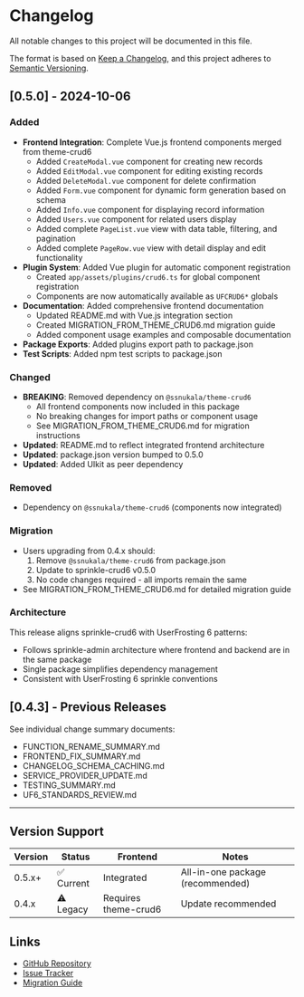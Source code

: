# Changelog

All notable changes to this project will be documented in this file.

The format is based on [Keep a Changelog](https://keepachangelog.com/en/1.0.0/),
and this project adheres to [Semantic Versioning](https://semver.org/spec/v2.0.0.html).

## [0.5.0] - 2024-10-06

### Added
- **Frontend Integration**: Complete Vue.js frontend components merged from theme-crud6
  - Added `CreateModal.vue` component for creating new records
  - Added `EditModal.vue` component for editing existing records
  - Added `DeleteModal.vue` component for delete confirmation
  - Added `Form.vue` component for dynamic form generation based on schema
  - Added `Info.vue` component for displaying record information
  - Added `Users.vue` component for related users display
  - Added complete `PageList.vue` view with data table, filtering, and pagination
  - Added complete `PageRow.vue` view with detail display and edit functionality
- **Plugin System**: Added Vue plugin for automatic component registration
  - Created `app/assets/plugins/crud6.ts` for global component registration
  - Components are now automatically available as `UFCRUD6*` globals
- **Documentation**: Added comprehensive frontend documentation
  - Updated README.md with Vue.js integration section
  - Created MIGRATION_FROM_THEME_CRUD6.md migration guide
  - Added component usage examples and composable documentation
- **Package Exports**: Added plugins export path to package.json
- **Test Scripts**: Added npm test scripts to package.json

### Changed
- **BREAKING**: Removed dependency on `@ssnukala/theme-crud6`
  - All frontend components now included in this package
  - No breaking changes for import paths or component usage
  - See MIGRATION_FROM_THEME_CRUD6.md for migration instructions
- **Updated**: README.md to reflect integrated frontend architecture
- **Updated**: package.json version bumped to 0.5.0
- **Updated**: Added UIkit as peer dependency

### Removed
- Dependency on `@ssnukala/theme-crud6` (components now integrated)

### Migration
- Users upgrading from 0.4.x should:
  1. Remove `@ssnukala/theme-crud6` from package.json
  2. Update to sprinkle-crud6 v0.5.0
  3. No code changes required - all imports remain the same
- See MIGRATION_FROM_THEME_CRUD6.md for detailed migration guide

### Architecture
This release aligns sprinkle-crud6 with UserFrosting 6 patterns:
- Follows sprinkle-admin architecture where frontend and backend are in the same package
- Single package simplifies dependency management
- Consistent with UserFrosting 6 sprinkle conventions

## [0.4.3] - Previous Releases

See individual change summary documents:
- FUNCTION_RENAME_SUMMARY.md
- FRONTEND_FIX_SUMMARY.md
- CHANGELOG_SCHEMA_CACHING.md
- SERVICE_PROVIDER_UPDATE.md
- TESTING_SUMMARY.md
- UF6_STANDARDS_REVIEW.md

---

## Version Support

| Version | Status | Frontend | Notes |
|---------|--------|----------|-------|
| 0.5.x+ | ✅ Current | Integrated | All-in-one package (recommended) |
| 0.4.x | ⚠️ Legacy | Requires theme-crud6 | Update recommended |

## Links

- [GitHub Repository](https://github.com/ssnukala/sprinkle-crud6)
- [Issue Tracker](https://github.com/ssnukala/sprinkle-crud6/issues)
- [Migration Guide](MIGRATION_FROM_THEME_CRUD6.md)
